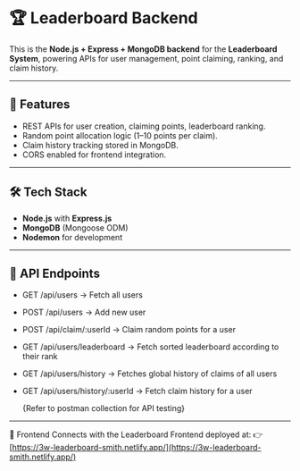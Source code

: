 # 🏆 Leaderboard Backend

This is the **Node.js + Express + MongoDB backend** for the **Leaderboard System**, powering APIs for user management, point claiming, ranking, and claim history.

---

## 🚀 Features
- REST APIs for user creation, claiming points, leaderboard ranking.
- Random point allocation logic (1–10 points per claim).
- Claim history tracking stored in MongoDB.
- CORS enabled for frontend integration.

---

## 🛠 Tech Stack
- **Node.js** with **Express.js**
- **MongoDB** (Mongoose ODM)
- **Nodemon** for development

---

## 📡 API Endpoints
- GET /api/users → Fetch all users
- POST /api/users → Add new user
- POST /api/claim/:userId → Claim random points for a user
- GET /api/users/leaderboard → Fetch sorted leaderboard according to their rank
- GET /api/users/history → Fetches global history of claims of all users
- GET /api/users/history/:userId → Fetch claim history for a user
  
  {Refer to postman collection for API testing}

---

🔗 Frontend
Connects with the Leaderboard Frontend deployed at:
👉 [https://3w-leaderboard-smith.netlify.app/](https://3w-leaderboard-smith.netlify.app/)
